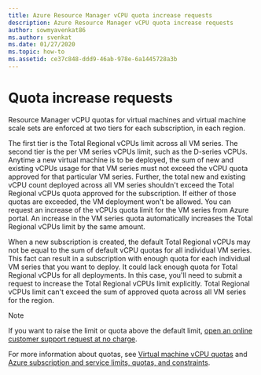 ```yaml
---
title: Azure Resource Manager vCPU quota increase requests
description: Azure Resource Manager vCPU quota increase requests
author: sowmyavenkat86
ms.author: svenkat
ms.date: 01/27/2020
ms.topic: how-to
ms.assetid: ce37c848-ddd9-46ab-978e-6a1445728a3b
---
```


# Quota increase requests

Resource Manager vCPU quotas for virtual machines and virtual machine scale sets are enforced at two tiers for each subscription, in each region.

The first tier is the Total Regional vCPUs limit across all VM series. The second tier is the per VM series vCPUs limit, such as the D-series vCPUs. Anytime a new virtual machine is to be deployed, the sum of new and existing vCPUs usage for that VM series must not exceed the vCPU quota approved for that particular VM series. Further, the total new and existing vCPU count deployed across all VM series shouldn't exceed the Total Regional vCPUs quota approved for the subscription. If either of those quotas are exceeded, the VM deployment won't be allowed.
You can request an increase of the vCPUs quota limit for the VM series from Azure portal. An increase in the VM series quota automatically increases the Total Regional vCPUs limit by the same amount.

When a new subscription is created, the default Total Regional vCPUs may not be equal to the sum of default vCPU quotas for all individual VM series. This fact can result in a subscription with enough quota for each individual VM series that you want to deploy. It could lack enough quota for Total Regional vCPUs for all deployments. In this case, you'll need to submit a request to increase the Total Regional vCPUs limit explicitly. Total Regional vCPUs limit can't exceed the sum of approved quota across all VM series for the region.

> [!NOTE]
> If you want to raise the limit or quota above the default limit, [open an online customer support request at no charge](../../azure-resource-manager/templates/error-resource-quota.md#solution).

For more information about quotas, see [Virtual machine vCPU quotas](../../virtual-machines/windows/quotas.md) and [Azure subscription and service limits, quotas, and constraints](../../azure-resource-manager/management/azure-subscription-service-limits.md).